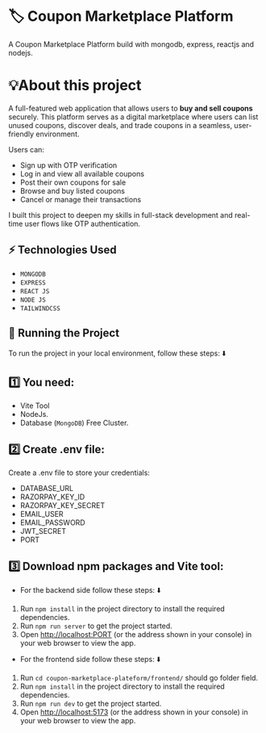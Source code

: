 # 🏷️ Coupon Marketplace Platform
A Coupon Marketplace Platform build with mongodb, express, reactjs and nodejs.

# 💡About this project 
A full-featured web application that allows users to **buy and sell coupons** securely. This platform serves as a digital marketplace where users can list unused coupons, discover deals, and trade coupons in a seamless, user-friendly environment.

Users can:
- Sign up with OTP verification
- Log in and view all available coupons
- Post their own coupons for sale
- Browse and buy listed coupons
- Cancel or manage their transactions

I built this project to deepen my skills in full-stack development and real-time user flows like OTP authentication.

## ⚡ Technologies Used

* `MONGODB`
* `EXPRESS`
* `REACT JS`
* `NODE JS`
* `TAILWINDCSS`

## 🚦 Running the Project

To run the project in your local environment, follow these steps: ⬇️

## 1️⃣ You need: 

- Vite Tool
- NodeJs.
- Database (`MongoDB`) Free Cluster.

## 2️⃣ Create .env file:

Create a .env file to store your credentials:

- DATABASE_URL
- RAZORPAY_KEY_ID
- RAZORPAY_KEY_SECRET
- EMAIL_USER
- EMAIL_PASSWORD
- JWT_SECRET
- PORT

## 3️⃣ Download npm packages and Vite tool:

- For the backend side follow these steps: ⬇️

1. Run `npm install` in the project directory to install the required dependencies.
2. Run `npm run server` to get the project started.
3. Open [http://localhost:PORT](http://localhost:PORT) (or the address shown in your console) in your web browser to view the app.

- For the frontend side follow these steps: ⬇️

1. Run `cd coupon-marketplace-plateform/frontend/` should go folder field.
2. Run `npm install` in the project directory to install the required dependencies.
3. Run `npm run dev` to get the project started.
4. Open [http://localhost:5173](http://localhost:5173) (or the address shown in your console) in your web browser to view the app.
